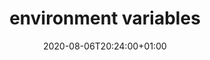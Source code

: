 ---
title: environment variables
description: Use $ENV environment variables in your pipelines.
date: 2020-08-06T20:24:00+01:00
lastmod: 2020-08-06T20:24:00+01:00
seo_article_headline: Use environment variables in your pipelines.
seo_description: Get, set & unset environment variables in your task-runner automation pipeline. Format environment variable values.
seo_is_carousel: true
---